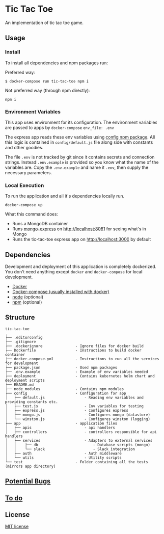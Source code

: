 # Tic Tac Toe
An implementation of tic tac toe game.

## Usage

### Install
To install all dependencies and npm packages run:

Preferred way:

```
$ docker-compose run tic-tac-toe npm i
```

Not preferred way (through npm directly):

```
npm i
```

### Environment Variables
This app uses environment for its configuration. The environment variables are passed to apps by `docker-compose` `env_file: .env`

The express app reads these env variables using [config npm package](https://www.npmjs.com/package/config). All this logic is contained in `config/default.js` file along side with constants and other goodies.

The file `.env` is not tracked by git since it contains secrets and connection strings. Instead `.env.example` is provided so you know what the name of the variables are. Copy the `.env.example` and name it `.env`, then supply the necessary parameters.

### Local Execution
To run the application and all it's dependencies locally run.

```
docker-compose up
```

What this command does:

* Runs a MongoDB container
* Runs [mongo-express](https://github.com/mongo-express/mongo-express) on [http://localhost:8081](http://localhost:8081/) for seeing what's in Mongo
* Runs the tic-tac-toe express app on [http://localhost:3000](http://localhost:3000) by default

## Dependencies
Development and deployment of this application is completely dockerized. You don't need anything except `docker` and `docker-compose` for local development.

* [Docker](https://www.docker.com/)
* [Docker-compose (usually installed with docker)](https://docs.docker.com/compose/install/)
* [node](http://nodejs.org) (optional)
* [npm](https://www.npmjs.com) (optional)


## Structure
    tic-tac-toe
    .
    ├── .editorconfig
    ├── .gitignore
    ├── .dockerignore               - Ignore files for docker build
    ├── Dockerfile                  - Instructions to build docker container
    ├── docker-compose.yml          - Instructions to run all the services for development
    ├── package.json                - Used npm packages
    ├── .env.example                - Example of env variables needed
    ├── deployment                  - Contains kubernetes helm chart and deployment scripts
    ├── README.md
    ├── node_modules                - Contains npm modules
    ├── config                      - Configuration for app
    │   ├── default.js                  - Reading env variables and providing constants etc.
    │   ├── test.js                     - Env variables for testing
    │   ├── express.js                  - Configures express
    │   ├── mongo.js                    - Configures mongo (datastore)
    │   └── winston.js                  - Configures winston (logging)
    ├── app                         - application files
    │   ├── apis                        - api handlers
    │   ├── controllers                 - controllers responsible for api handlers
    │   ├── services                    - Adapters to external services
    │   │    ├── db                         - Database scripts (mongo)
    │   │    └── slack                      - Slack integration
    │   ├── auth                        - Auth middleware
    │   └── utils                       - Utility scripts
    └── test                        - Folder containing all the tests (mirrors app directory)


## [Potential Bugs](https://github.com/ali92hm/tic-tac-toe/issues)

## [To do](https://github.com/ali92hm/tic-tac-toe/milestones)

## License
[MIT license](http://opensource.org/licenses/MIT)